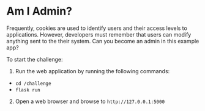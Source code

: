 # Am I Admin?

Frequently, cookies are used to identify users and their access levels to applications. However, developers must remember that users can modify anything sent to the their system. Can you become an admin in this example app?

To start the challenge:
1. Run the web application by running the following commands:
- `cd /challenge`
- `flask run`
2. Open a web browser and browse to `http://127.0.0.1:5000`
